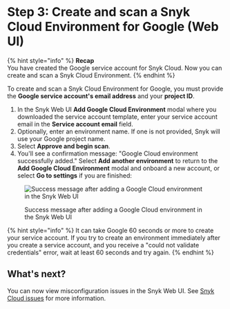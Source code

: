 # Step 3: Create and scan a Snyk Cloud Environment for Google (Web UI)

{% hint style="info" %}
**Recap**\
You have created the Google service account for Snyk Cloud. Now you can create and scan a Snyk Cloud Environment.
{% endhint %}

To create and scan a Snyk Cloud Environment for Google, you must provide the **Google service account's email address** and your **project ID**.

1. In the Snyk Web UI **Add Google Cloud Environment** modal where you downloaded the service account template, enter your service account email in the **Service account email** field.
2. Optionally, enter an environment name. If one is not provided, Snyk will use your Google project name.
3. Select **Approve and begin scan**.
4. You'll see a confirmation message: "Google Cloud environment successfully added." Select **Add another environment** to return to the **Add Google Cloud Environment** modal and onboard a new account, or select **Go to settings** if you are finished:

<figure><img src="../../../../.gitbook/assets/snyk-cloud-onboard-google-ui-success.png" alt="Success message after adding a Google Cloud environment in the Snyk Web UI"><figcaption><p>Success message after adding a Google Cloud environment in the Snyk Web UI</p></figcaption></figure>

{% hint style="info" %}
It can take Google 60 seconds or more to create your service account. If you try to create an environment immediately after you create a service account, and you receive a "could not validate credentials" error, wait at least 60 seconds and try again.
{% endhint %}

## What's next?

You can now view misconfiguration issues in the Snyk Web UI. See [Snyk Cloud issues](../../snyk-cloud-issues/) for more information.
